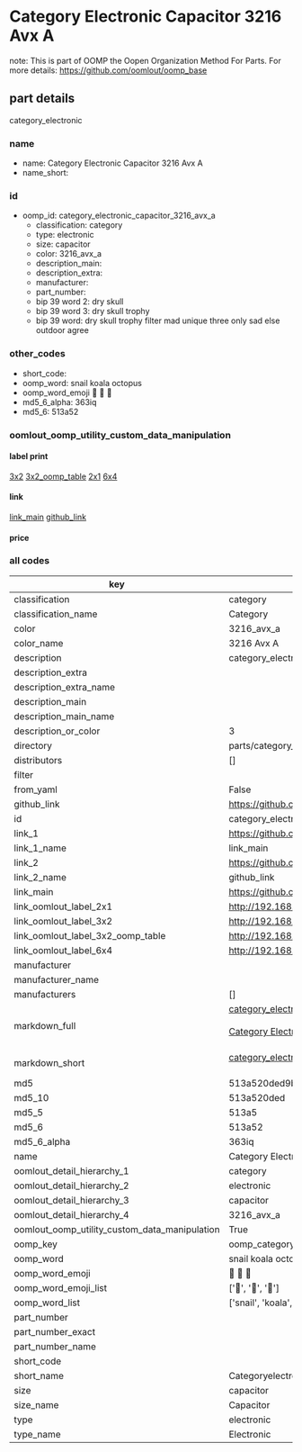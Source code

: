 # Category Electronic Capacitor 3216 Avx A  

note: This is part of OOMP the Oopen Organization Method For Parts. For more details: https://github.com/oomlout/oomp_base

##  part details



category_electronic

### name
* name: Category Electronic Capacitor 3216 Avx A
* name_short: 
### id
* oomp_id: category_electronic_capacitor_3216_avx_a
  * classification: category
  * type: electronic
  * size: capacitor
  * color: 3216_avx_a
  * description_main: 
  * description_extra: 
  * manufacturer: 
  * part_number: 
  * bip 39 word 2: dry skull
  * bip 39 word 3: dry skull trophy
  * bip 39 word: dry skull trophy filter mad unique three only sad else outdoor agree

### other_codes
* short_code: 
* oomp_word: snail koala octopus
* oomp_word_emoji :snail: :koala: :octopus:
* md5_6_alpha: 363iq
* md5_6: 513a52






### oomlout_oomp_utility_custom_data_manipulation
#### label print
[3x2](http://192.168.1.245:1112/?label=oomp%20363iq)
[3x2_oomp_table](http://192.168.1.107:1112/?label=oomp%20363iq)
[2x1](http://192.168.1.242:1112/?label=oomp%20363iq)
[6x4](http://192.168.1.55:1112/?label=oomp%20363iq)    

#### link

[link_main](https://github.com/oomlout/oomlout_oomp_current_version_messy/tree/main/parts/category_electronic_capacitor_3216_avx_a) [github_link](https://github.com/oomlout/oomlout_oomp_part_src/tree/main/parts/category_electronic_capacitor_3216_avx_a)                             

#### price







### all codes 
| key | value |  
| --- | --- |  
| classification | category |  
| classification_name | Category |  
| color | 3216_avx_a |  
| color_name | 3216 Avx A |  
| description | category_electronic |  
| description_extra |  |  
| description_extra_name |  |  
| description_main |  |  
| description_main_name |  |  
| description_or_color | 3  |  
| directory | parts/category_electronic_capacitor_3216_avx_a |  
| distributors | [] |  
| filter |  |  
| from_yaml | False |  
| github_link | https://github.com/oomlout/oomlout_oomp_part_src/tree/main/parts/category_electronic_capacitor_3216_avx_a |  
| id | category_electronic_capacitor_3216_avx_a |  
| link_1 | https://github.com/oomlout/oomlout_oomp_current_version_messy/tree/main/parts/category_electronic_capacitor_3216_avx_a |  
| link_1_name | link_main |  
| link_2 | https://github.com/oomlout/oomlout_oomp_part_src/tree/main/parts/category_electronic_capacitor_3216_avx_a |  
| link_2_name | github_link |  
| link_main | https://github.com/oomlout/oomlout_oomp_current_version_messy/tree/main/parts/category_electronic_capacitor_3216_avx_a |  
| link_oomlout_label_2x1 | http://192.168.1.242:1112/?label=oomp%20363iq |  
| link_oomlout_label_3x2 | http://192.168.1.245:1112/?label=oomp%20363iq |  
| link_oomlout_label_3x2_oomp_table | http://192.168.1.107:1112/?label=oomp%20363iq |  
| link_oomlout_label_6x4 | http://192.168.1.55:1112/?label=oomp%20363iq |  
| manufacturer |  |  
| manufacturer_name |  |  
| manufacturers | [] |  
| markdown_full | [category_electronic_capacitor_3216_avx_a](https://github.com/oomlout/oomlout_oomp_current_version_messy/tree/main/parts/category_electronic_capacitor_3216_avx_a)<br>[](https://github.com/oomlout/oomlout_oomp_current_version_messy/tree/main/parts/category_electronic_capacitor_3216_avx_a)<br>[Category Electronic Capacitor 3216 Avx A](https://github.com/oomlout/oomlout_oomp_current_version_messy/tree/main/parts/category_electronic_capacitor_3216_avx_a)<br><br> |  
| markdown_short | [category_electronic_capacitor_3216_avx_a](https://github.com/oomlout/oomlout_oomp_current_version_messy/tree/main/parts/category_electronic_capacitor_3216_avx_a)<br><br> |  
| md5 | 513a520ded9b1c23b642d567d1f2b21d |  
| md5_10 | 513a520ded |  
| md5_5 | 513a5 |  
| md5_6 | 513a52 |  
| md5_6_alpha | 363iq |  
| name | Category Electronic Capacitor 3216 Avx A |  
| oomlout_detail_hierarchy_1 | category |  
| oomlout_detail_hierarchy_2 | electronic |  
| oomlout_detail_hierarchy_3 | capacitor |  
| oomlout_detail_hierarchy_4 | 3216_avx_a |  
| oomlout_oomp_utility_custom_data_manipulation | True |  
| oomp_key | oomp_category_electronic_capacitor_3216_avx_a |  
| oomp_word | snail koala octopus |  
| oomp_word_emoji | :snail: :koala: :octopus: |  
| oomp_word_emoji_list | [':snail:', ':koala:', ':octopus:'] |  
| oomp_word_list | ['snail', 'koala', 'octopus'] |  
| part_number |  |  
| part_number_exact |  |  
| part_number_name |  |  
| short_code |  |  
| short_name | Categoryelectronic |  
| size | capacitor |  
| size_name | Capacitor |  
| type | electronic |  
| type_name | Electronic |  
